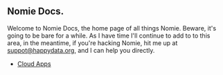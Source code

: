 ## Nomie Docs.

Welcome to Nomie Docs, the home page of all things Nomie. Beware, it's going to be bare for a while. As I have time I'll continue to add to to this area, in the meantime, if you're hacking Nomie, hit me up at suppot@happydata.org, and I can help you directly. 

- [Cloud Apps](./cloud-apps.md)
